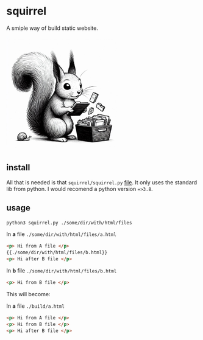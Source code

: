 # squirrel
A smiple way of build static website. 

<img src="./doc/squirrel.jpg" alt="drawing" style="width:300px;">

## install 

All that is needed is that `squirrel/squirrel.py` [file](https://github.com/AxelGard/squirrel/blob/master/squirrel/squirrel.py).
It only uses the standard lib from python. 
I would recomend a python version `=>3.8`. 


## usage 

```bash
python3 squirrel.py ./some/dir/with/html/files
```

In **a** file `./some/dir/with/html/files/a.html`
```html
<p> Hi from A file </p>
{{./some/dir/with/html/files/b.html}}
<p> Hi after B file </p>
```

In **b** file `./some/dir/with/html/files/b.html`
```html
<p> Hi from B file </p>
```

This will become: 

In **a** file `./build/a.html`

```html
<p> Hi from A file </p>
<p> Hi from B file </p>
<p> Hi after B file </p>
```
